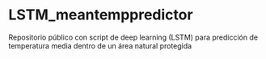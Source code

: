 # LSTM_meantemppredictor
Repositorio público con script de deep learning (LSTM) para predicción de temperatura media dentro de un área natural protegida
